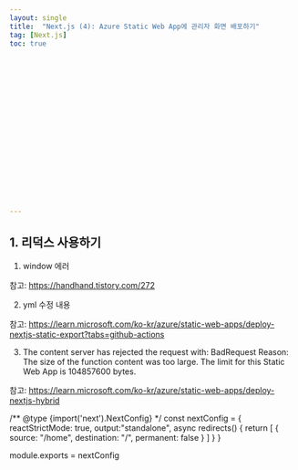 ```yaml
---
layout: single
title:  "Next.js (4): Azure Static Web App에 관리자 화면 배포하기"
tag: [Next.js]
toc: true 




















---
```


## 1. 리덕스 사용하기



1. window 에러

참고: https://handhand.tistory.com/272





2. yml 수정 내용

참고: https://learn.microsoft.com/ko-kr/azure/static-web-apps/deploy-nextjs-static-export?tabs=github-actions



3. The content server has rejected the request with: BadRequest
   Reason: The size of the function content was too large. The limit for this Static Web App is 104857600 bytes.

참고: https://learn.microsoft.com/ko-kr/azure/static-web-apps/deploy-nextjs-hybrid

/** @type {import('next').NextConfig} */
const nextConfig = {
  reactStrictMode: true,
  output:"standalone",
  async redirects() {
    return [
      {
        source: "/home",
        destination: "/",
        permanent: false
      }
    ]
  }
}

module.exports = nextConfig

